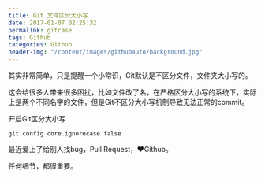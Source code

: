 ```yaml
---
title: Git 文件区分大小写
date: 2017-01-07 02:25:32
permalink: gitcase
tags: Github
categories: Github
header-img: "/content/images/githubauto/background.jpg"
---
```


其实非常简单，只是提醒一个小常识，Git默认是不区分文件，文件夹大小写的。

这会给很多人带来很多困扰，比如文件改了名，在严格区分大小写的系统下，实际上是两个不同名字的文件，但是Git不区分大小写机制导致无法正常的commit。

开启Git区分大小写

```
git config core.ignorecase false
```

最近爱上了给别人找bug，Pull Request，❤️Github。

任何细节，都很重要。

